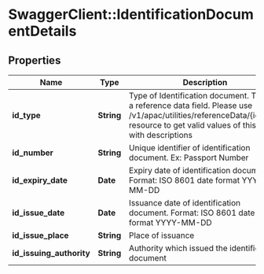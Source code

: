# SwaggerClient::IdentificationDocumentDetails

## Properties
Name | Type | Description | Notes
------------ | ------------- | ------------- | -------------
**id_type** | **String** | Type of Identification document. This is a reference data field. Please use /v1/apac/utilities/referenceData/{idType} resource to get valid values of this field with descriptions | [optional] 
**id_number** | **String** | Unique identifier of identification document. Ex: Passport Number | [optional] 
**id_expiry_date** | **Date** | Expiry date of identification document. Format: ISO 8601 date format YYYY-MM-DD | [optional] 
**id_issue_date** | **Date** | Issuance date of identification document. Format: ISO 8601 date format YYYY-MM-DD | [optional] 
**id_issue_place** | **String** | Place of issuance | [optional] 
**id_issuing_authority** | **String** | Authority which issued the identification document | [optional] 

